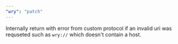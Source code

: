 ```yaml
---
"wry": "patch"
---
```


Internally return with error from custom protocol if an invalid uri was requseted such as `wry://` which doesn't contain a host. 